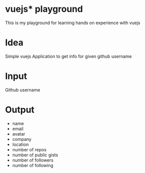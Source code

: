# vuejs* playground

This is my playground for learning hands on experience with vuejs

# Idea

Simple vuejs Application to get info for given github username

# Input

Github username

# Output

* name 
* email 
* avatar 
* company 
* location 
* number of repos 
* number of public gists 
* number of followers 
* number of following
